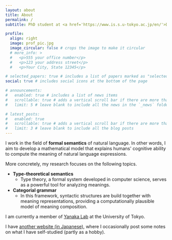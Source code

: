 ```yaml
---
layout: about
title: About
permalink: /
subtitle: PhD student at <a href='https://www.is.s.u-tokyo.ac.jp/en/'>Department of Computer Science, The University of Tokyo</a>

profile:
  align: right
  image: prof_pic.jpg
  image_circular: false # crops the image to make it circular
  # more_info: >
  #   <p>555 your office number</p>
  #   <p>123 your address street</p>
  #   <p>Your City, State 12345</p>

# selected_papers: true # includes a list of papers marked as "selected={true}"
social: true # includes social icons at the bottom of the page

# announcements:
#   enabled: true # includes a list of news items
#   scrollable: true # adds a vertical scroll bar if there are more than 3 news items
#   limit: 5 # leave blank to include all the news in the `_news` folder

# latest_posts:
#   enabled: true
#   scrollable: true # adds a vertical scroll bar if there are more than 3 new posts items
#   limit: 3 # leave blank to include all the blog posts
---
```


I work in the field of **formal semantics** of natural language.
In other words, I aim to develop a mathematical model that explains humans' cognitive ability to compute the meaning of natural language expressions.

More concretely, my research focuses on the following topics.

- **Type-theoretical semantics**
  - Type theory, a formal system developed in computer science, serves as a powerful tool for analyzing meanings.
- **Categorial grammar**
  - In this framework, syntactic structures are build together with meaning representations, providing a computationally plausible model of meaning composition.

I am currently a member of [Yanaka Lab](https://ylab.mystrikingly.com) at the University of Tokyo.

I have [another website (in Japanese)](https://liewecmays.net), where I occasionally post some notes on what I have self-studied (partly as a hobby).